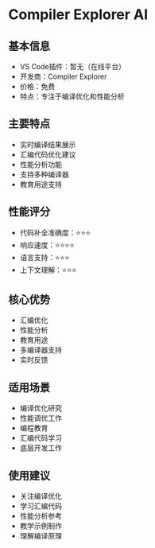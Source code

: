 # Compiler Explorer AI

## 基本信息
- VS Code插件：暂无（在线平台）
- 开发商：Compiler Explorer
- 价格：免费
- 特点：专注于编译优化和性能分析

## 主要特点
- 实时编译结果展示
- 汇编代码优化建议
- 性能分析功能
- 支持多种编译器
- 教育用途支持

## 性能评分
- 代码补全准确度：⭐️⭐️⭐️
- 响应速度：⭐️⭐️⭐️⭐️
- 语言支持：⭐️⭐️⭐️
- 上下文理解：⭐️⭐️⭐️

## 核心优势
- 汇编优化
- 性能分析
- 教育用途
- 多编译器支持
- 实时反馈

## 适用场景
- 编译优化研究
- 性能调优工作
- 编程教育
- 汇编代码学习
- 底层开发工作

## 使用建议
- 关注编译优化
- 学习汇编代码
- 性能分析参考
- 教学示例制作
- 理解编译原理